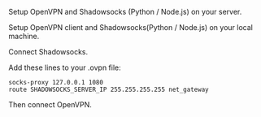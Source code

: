 Setup OpenVPN and Shadowsocks (Python / Node.js) on your server.

Setup OpenVPN client and Shadowsocks(Python / Node.js) on your local machine.

Connect Shadowsocks.

Add these lines to your .ovpn file:

    socks-proxy 127.0.0.1 1080
    route SHADOWSOCKS_SERVER_IP 255.255.255.255 net_gateway

Then connect OpenVPN.